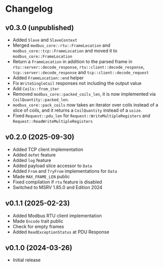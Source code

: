 <!-- SPDX-FileCopyrightText: Copyright (c) 2018-2025 slowtec GmbH <post@slowtec.de> -->
<!-- SPDX-License-Identifier: MIT OR Apache-2.0 -->

# Changelog

## v0.3.0 (unpublished)

- Added `Slave` and `SlaveContext`
- Merged `modbus_core::rtu::FrameLocation` and `modbus_core::tcp::FrameLocation` and moved it to `modbus_core::FrameLocation`
- Return a `FrameLocation` in addition to the parsed frame in `rtu::server::decode_response`,
  `rtu::client::decode_response`, `tcp::server::decode_response` and `tcp::client::decode_request`
- Added `FrameLocation::end` helper
- Fix `WriteSingleCoil` responses not including the output value
- Add `Coils::from_iter`
- Removed `modbus_core::packed_coils_len`, it is now implemented via `CoilQuantity::packed_len`.
- `modbus_core::pack_coils` now takes an iterator over coils instead of a slice of coils, and it returns a `CoilQuantity` instead of a `usize`.
- Fixed `Request::pdu_len` for `Request::WriteMultipleRegisters` and `Request::ReadWriteMultipleRegisters`

## v0.2.0 (2025-09-30)

- Added TCP client implementation
- Added `defmt` feature
- Added `log` feature
- Added payload slice accessor to `Data`
- Added `From` and `TryFrom` implementations for `Data`
- Made `MAX_FRAME_LEN` public
- Fixed compilation if `rtu` feature is disabled
- Switched to MSRV 1.85.0 and Edition 2024

## v0.1.1 (2025-02-23)

- Added Modbus RTU client implementation
- Made `Encode` trait public
- Check for empty frames
- Added `ReadExceptionStatus` at PDU Response

## v0.1.0 (2024-03-26)

- Initial release
